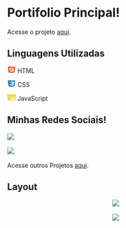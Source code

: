 # Portifolio Principal!

<p>Acesse o projeto <a href="https://limadev-max.github.io/Novo-Portifolio-update/">aqui</a>.</p>

## Linguagens Utilizadas
  <p><img alt="HTML" height="15" width="20" src="https://raw.githubusercontent.com/devicons/devicon/master/icons/html5/html5-original.svg">  HTML</p>
  <p><img alt="CSS" height="15" width="20" src="https://raw.githubusercontent.com/devicons/devicon/master/icons/css3/css3-original.svg"> CSS</p>
  <p><img alt="Js" height="15" width="20" src="https://raw.githubusercontent.com/devicons/devicon/master/icons/javascript/javascript-plain.svg"> JavaScript<p/>


## Minhas Redes Sociais!

<a href="https://www.instagram.com/felipe_0ficial/?hl=pt-br" target="_blank"><img src="https://img.shields.io/badge/-Instagram-%23E4405F?style=for-the-badge&logo=instagram&logoColor=white" target="_blank"></a>

<a href="https://www.linkedin.com/in/f%C3%A1bio-lima-9ab650217/" target="_blank"><img src="https://img.shields.io/badge/-LinkedIn-%230077B5?style=for-the-badge&logo=linkedin&logoColor=white" target="_blank"></a> 

<p>Acesse outros Projetos <a href="https://github.com/LimaDev-Max?tab=repositories" target="_blank">aqui</a>.</p>

## Layout 

<p align="center">
  <img src="https://raw.githubusercontent.com/LimaDev-Max/Novo-Portifolio-update/main/videos/ezgif.com-gif-maker.gif">
</p>

<div align="center">
    <img alingn="center"  width="140" src="https://github.com/LimaDev-Max/LimaDev-Max/blob/main/.github/giphy.gif?raw=true">
</div>





 
